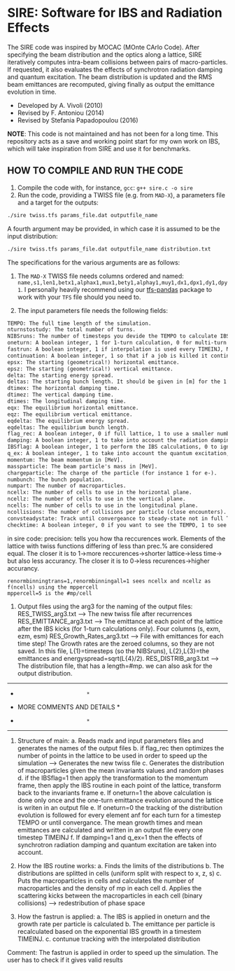 # SIRE: Software for IBS and Radiation Effects

The SIRE code was inspired by MOCAC (MOnte CArlo Code).
After specifying the beam distribution and the optics along a lattice, SIRE iteratively computes intra-beam collisions between pairs of macro-particles.
If requested, it also evaluates the effects of synchrotron radiation damping and quantum excitation.
The beam distribution is updated and the RMS beam emittances are recomputed, giving finally as output the emittance evolution in time. 

* Developed by A. Vivoli (2010)
* Revised by F. Antoniou (2014)
* Revised by Stefania Papadopoulou (2016)


**NOTE**: This code is not maintained and has not been for a long time. This repository acts as a save and working point start for my own work on IBS, which will take inspiration from SIRE and use it for benchmarks.

## HOW TO COMPILE AND RUN THE CODE

1. Compile the code with, for instance, `gcc`: `g++ sire.c -o sire`
2. Run the code, providing a TWISS file (e.g. from `MAD-X`), a parameters file and a target for the outputs:
```bash
./sire twiss.tfs params_file.dat outputfile_name
```

A fourth argument may be provided, in which case it is assumed to be the input distribution:
```bash
./sire twiss.tfs params_file.dat outputfile_name distribution.txt
```

The specifications for the various arguments are as follows:

1. The `MAD-X` TWISS file needs columns ordered and named: `name,s1,len1,betx1,alphax1,mux1,bety1,alphay1,muy1,dx1,dpx1,dy1,dpy1`. I personally heavily recommend using our [tfs-pandas](https://github.com/pylhc/tfs) package to work with your `TFS` file should you need to.

2. The input parameters file needs the following fields:
```txt
TEMPO: The full time length of the simulation.
nturnstostudy: The total number of turns.
NIBSruns: The number of timesteps you devide the TEMPO to calculate IBS.
oneturn: A boolean integer, 1 for 1-turn calculation, 0 for multi-turn
fastrun: A boolean integer, 1 if interpolation is used every TIMEINJ, NIBSruns determines how many turns are skipped for the IBS calculation. So be careful to have a sufficient NIBSruns for a specific time.
continuation: A boolean integer, 1 so that if a job is killed it continues from where it stopped, 0 otherwise.
epsx: The starting (geometrical!) horizontal emittance.
epsz: The starting (geometrical!) vertical emittance.
delta: The starting energy spread.
deltas: The starting bunch length. It should be given in [m] for the 1 sigma, then for 1ns blength (4sigma) in the paramfile we should put blength=(1ns/4)*clight. Whenever changing blength -> change also en.spread
dtimex: The horizontal damping time.
dtimez: The vertical damping time.
dtimes: The longitudinal damping time.
eqx: The equilibrium horizontal emittance.
eqz: The equilibrium vertical emittance.
eqdelta: The equilibrium energy spread.
eqdeltas: The equilibrium bunch length.
flag_rec: A boolean integer, 0 if full lattice, 1 to use a smaller number of lattice points.
damping: A boolean integer, 1 to take into account the radiation damping, 0 to ignore it.
IBSflag: A boolean integer, 1 to perform the IBS calculations, 0 to ignore them.
q_ex: A boolean integer, 1 to take into account the quantum excitation, 0 to ignore it.
momentum: The beam momentum in [MeV].
massparticle: The beam particle's mass in [MeV].
chargeparticle: The charge of the particle (for instance 1 for e-).
numbunch: The bunch population.
numpart: The number of macroparticles.
ncellx: The number of cells to use in the horizontal plane.
ncellz: The number of cells to use in the vertical plane.
ncells: The number of cells to use in the longitudinal plane.
ncollisions: The number of collisions per particle (close encounters).
convsteadystate: Track until convergeance to steady-state not in full TEMPO time.
checktime: A boolean integer, 0 if you want to see the TEMPO, 1 to see the turns instead of the TEMPO.
```



in sire code:
	precision: tells you how tha reccurences work. Elements of the lattice with twiss functions differing of less than prec.% are considered equal.
	The closer it is to 1->more reccurences->shorter lattice->less time-> but also less accurancy. The closer it is to 0->less recurences->higher accurancy.
	
	renormbinningtrans=1,renormbinningall=1 sees ncellx and ncellz as f(ncells) using the mppercell
	mppercell=5 is the #mp/cell


1. Output files using the arg3 for the naming of the output files:
  RES_TWISS_arg3.txt --> The new twiss file after recurrences
  RES_EMITTANCE_arg3.txt --> The emittance at each point of the lattice after the IBS kicks (for 1-turn calculations only). Four columns (s, exm, ezm, esm)
  RES_Growth_Rates_arg3.txt --> File with emittances for each time step! The Growth rates are the zeroed columns, so they are not saved. 
				    In this file, L{1}=timesteps (so the NIBSruns), L{2},L{3}=the emittances and energyspread=sqrt(L{4}/2).
  RES_DISTRIB_arg3.txt --> The distribution file, that has a length=#mp.
  we can also ask for the output distribution.
  

*****************************
*                           *
* MORE COMMENTS AND DETAILS *
*                           *
*****************************

1. Structure of main: 
  a. Reads madx and input parameters files and generates the names of the output files
  b. if flag_rec then optimizes the number of points in the lattice to be used in order to speed up the simulation --> Generates the new twiss file
  c. Generates the distribution of macroparticles given the mean invariants values and random phases
  d. if the IBSflag=1 then apply the transformation to the momentum frame, then apply the IBS routine in each point of the lattice, transform back to the invariants frame
  e. If oneturn=1 the above calculation is done only once and the one-turn emittance evolution around the lattice is writen in an output file
  e. If oneturn=0 the tracking of the distribution evolution is followed for every element anf for each turn for a timestep TEMPO or until convergance. The mean growth times and mean emittances are calculated and written in an output file every one timestep TIMEINJ
  f. If damping=1 and q_ex=1 then the effects of synchrotron radiation damping and quantum excitation are taken into account.
  
2.  How the IBS routine works:
  a. Finds the limits of the distributions
  b. The distributions are splitted in cells (uniform split with respect to x, z, s)
  c. Puts the macroparticles in cells and calculates the number of macroparticles and the density of mp in each cell
  d. Applies the scattering kicks between the macroparticles in each cell (binary collisions) --> redestribution of phase space
  
3. How the fastrun is applied: 
  a. The IBS is applied in oneturn and the growth rate per particle is calculated
  b. The emittance per particle is recalculated based on the exponential IBS growth in a timestem TIMEINJ. 
  c. contunue tracking with the interpolated distribution

  Comment: The fastrun is applied in order to speed up the simulation. The user has to check if it gives valid results   
  
  
